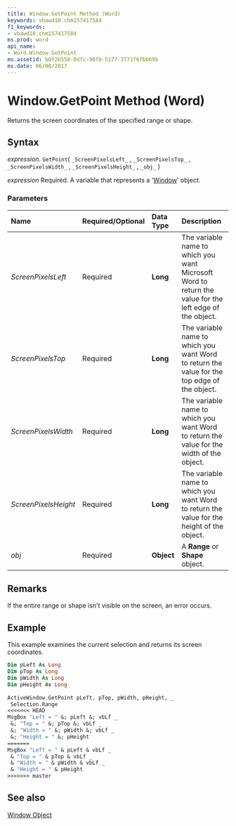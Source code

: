 ```yaml
---
title: Window.GetPoint Method (Word)
keywords: vbawd10.chm157417584
f1_keywords:
- vbawd10.chm157417584
ms.prod: word
api_name:
- Word.Window.GetPoint
ms.assetid: b0f2b558-0dfc-96f8-5177-3771f6fbb69b
ms.date: 06/08/2017
---
```



# Window.GetPoint Method (Word)

Returns the screen coordinates of the specified range or shape.


## Syntax

 _expression_. `GetPoint`( `_ScreenPixelsLeft_` , `_ScreenPixelsTop_` , `_ScreenPixelsWidth_` , `_ScreenPixelsHeight_` , `_obj_` )

 _expression_ Required. A variable that represents a '[Window](Word.Window.md)' object.


### Parameters



|**Name**|**Required/Optional**|**Data Type**|**Description**|
|:-----|:-----|:-----|:-----|
| _ScreenPixelsLeft_|Required| **Long**|The variable name to which you want Microsoft Word to return the value for the left edge of the object.|
| _ScreenPixelsTop_|Required| **Long**|The variable name to which you want Word to return the value for the top edge of the object.|
| _ScreenPixelsWidth_|Required| **Long**|The variable name to which you want Word to return the value for the width of the object.|
| _ScreenPixelsHeight_|Required| **Long**|The variable name to which you want Word to return the value for the height of the object.|
| _obj_|Required| **Object**|A  **Range** or **Shape** object.|

## Remarks

If the entire range or shape isn't visible on the screen, an error occurs.


## Example

This example examines the current selection and returns its screen coordinates.


```vb
Dim pLeft As Long 
Dim pTop As Long 
Dim pWidth As Long 
Dim pHeight As Long 
 
ActiveWindow.GetPoint pLeft, pTop, pWidth, pHeight, _ 
 Selection.Range 
<<<<<<< HEAD
MsgBox "Left = " &; pLeft &; vbLf _ 
 &; "Top = " &; pTop &; vbLf _ 
 &; "Width = " &; pWidth &; vbLf _ 
 &; "Height = " &; pHeight
=======
MsgBox "Left = " & pLeft & vbLf _ 
 & "Top = " & pTop & vbLf _ 
 & "Width = " & pWidth & vbLf _ 
 & "Height = " & pHeight
>>>>>>> master
```


## See also


[Window Object](Word.Window.md)

